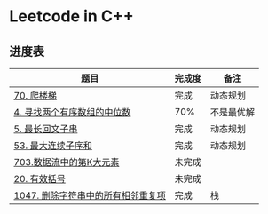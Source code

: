 # Leetcode in C++

## 进度表

| 题目                          | 完成度 | 备注       |
| ----------------------------- | ------ | ---------- |
| [70. 爬楼梯](https://leetcode-cn.com/problems/climbing-stairs)              | 完成   | 动态规划   |
| [4. 寻找两个有序数组的中位数](https://leetcode-cn.com/problems/median-of-two-sorted-arrays) | 70%    | 不是最优解 |
| [5. 最长回文子串](https://leetcode-cn.com/problems/longest-palindromic-substring) | 完成 | 动态规划 |
| [53. 最大连续子序和](https://leetcode-cn.com/problems/maximum-subarray) | 完成 | 动态规划 |
| [703.数据流中的第K大元素](https://leetcode-cn.com/problems/kth-largest-element-in-a-stream/) | 未完成 |  |
|[20. 有效括号](https://leetcode-cn.com/problems/valid-parentheses/)| 未完成 | |
|[1047. 删除字符串中的所有相邻重复项](https://leetcode-cn.com/problems/remove-all-adjacent-duplicates-in-string/)| 完成 | 栈 |
